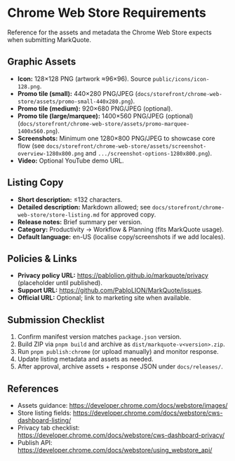 # Chrome Web Store Requirements

Reference for the assets and metadata the Chrome Web Store expects when submitting MarkQuote.

## Graphic Assets

- **Icon:** 128×128 PNG (artwork ≈96×96). Source `public/icons/icon-128.png`.
- **Promo tile (small):** 440×280 PNG/JPEG (`docs/storefront/chrome-web-store/assets/promo-small-440x280.png`).
- **Promo tile (medium):** 920×680 PNG/JPEG (optional).
- **Promo tile (large/marquee):** 1400×560 PNG/JPEG (optional) (`docs/storefront/chrome-web-store/assets/promo-marquee-1400x560.png`).
- **Screenshots:** Minimum one 1280×800 PNG/JPEG to showcase core flow (see `docs/storefront/chrome-web-store/assets/screenshot-overview-1280x800.png` and `.../screenshot-options-1280x800.png`).
- **Video:** Optional YouTube demo URL.

## Listing Copy

- **Short description:** ≤132 characters.
- **Detailed description:** Markdown allowed; see `docs/storefront/chrome-web-store/store-listing.md` for approved copy.
- **Release notes:** Brief summary per version.
- **Category:** Productivity → Workflow & Planning (fits MarkQuote usage).
- **Default language:** en-US (localise copy/screenshots if we add locales).

## Policies & Links

- **Privacy policy URL:** <https://pablolion.github.io/markquote/privacy> (placeholder until published).
- **Support URL:** <https://github.com/PabloLION/MarkQuote/issues>.
- **Official URL:** Optional; link to marketing site when available.

## Submission Checklist

1. Confirm manifest version matches `package.json` version.
2. Build ZIP via `pnpm build` and archive as `dist/markquote-v<version>.zip`.
3. Run `pnpm publish:chrome` (or upload manually) and monitor response.
4. Update listing metadata and assets as needed.
5. After approval, archive assets + response JSON under `docs/releases/`.

## References

- Assets guidance: <https://developer.chrome.com/docs/webstore/images/>
- Store listing fields: <https://developer.chrome.com/docs/webstore/cws-dashboard-listing/>
- Privacy tab checklist: <https://developer.chrome.com/docs/webstore/cws-dashboard-privacy/>
- Publish API: <https://developer.chrome.com/docs/webstore/using_webstore_api/>
